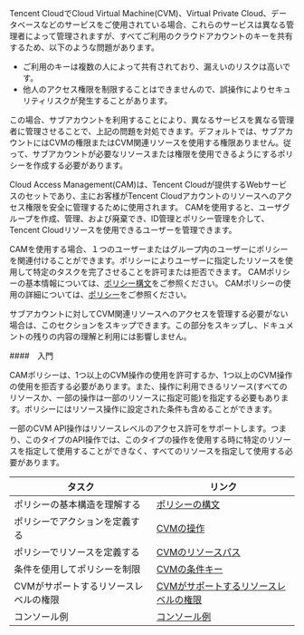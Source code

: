 Tencent CloudでCloud Virtual Machine(CVM)、Virtual Private Cloud、データベースなどのサービスをご使用されている場合、これらのサービスは異なる管理者によって管理されますが、すべてご利用のクラウドアカウントのキーを共有するため、以下のような問題があります。
- ご利用のキーは複数の人によって共有されており、漏えいのリスクは高いです。
- 他人のアクセス権限を制限することはできませんので、誤操作によりセキュリティリスクが発生することがあります。

この場合、サブアカウントを利用することにより、異なるサービスを異なる管理者に管理させることで、上記の問題を対処できます。デフォルトでは、サブアカウントにはCVMの権限またはCVM関連リソースを使用する権限ありません。従って、サブアカウントが必要なリソースまたは権限を使用できるようにするポリシーを作成する必要があります。

Cloud Access Management(CAM)は、Tencent Cloudが提供するWebサービスのセットであり、主にお客様がTencent Cloudアカウントのリソースへのアクセス権限を安全に管理するために使用されます。 CAMを使用すると、ユーザグループを作成、管理、および廃棄でき、ID管理とポリシー管理を介して、Tencent Cloudリソースを使用できるユーザーを管理できます。

CAMを使用する場合、１つのユーザーまたはグループ内のユーザーにポリシーを関連付けることができます。ポリシーによりユーザーに指定したリソースを使用して特定のタスクを完了させることを許可または拒否できます。 CAMポリシーの基本情報については、[ポリシー構文](https://cloud.tencent,.com/document/product/598/10596)をご参照ください。 CAMポリシーの使用の詳細については、[ポリシー](https://intl.cloud.tencent.com/document/product/598/10601)をご参照ください。

サブアカウントに対してCVM関連リソースへのアクセスを管理する必要がない場合は、このセクションをスキップできます。この部分をスキップし、ドキュメントの残りの内容の理解と利用には影響しません。

####　入門

CAMポリシーは、1つ以上のCVM操作の使用を許可するか、1つ以上のCVM操作の使用を拒否する必要があります。また、操作に利用できるリソース(すべてのリソースか、一部の操作は一部のリソースに指定可能)を指定する必要もあります。ポリシーにはリソース操作に設定された条件も含めることができます。

一部のCVM API操作はリソースレベルのアクセス許可をサポートします。つまり、このタイプのAPI操作では、このタイプの操作を使用する時に特定のリソースを指定して使用することができなく、すべてのリソースを指定して使用する必要があります。

| タスク | リンク | 
|---------|---------|
|ポリシーの基本構造を理解する| [ポリシーの構文](https://intl.cloud.tencent.com/document/product/213/10313)|
|ポリシーでアクションを定義する| [CVMの操作](https://intl.cloud.tencent.com/document/product/213/10313)| 
|ポリシーでリソースを定義する| [CVMのリソースパス](https://intl.cloud.tencent.com/document/product/213/10313)|
|条件を使用してポリシーを制限| [CVMの条件キー](https://intl.cloud.tencent.com/document/product/213/10313)|
| CVMがサポートするリソースレベルの権限| [CVMがサポートするリソースレベルの権限](https://intl.cloud.tencent.com/document/product/213/10314)|
|コンソール例|[コンソール例](https://intl.cloud.tencent.com/document/product/213/10312)|
